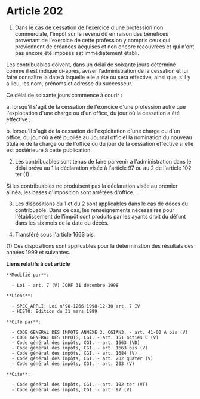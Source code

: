 # Article 202

1. Dans le cas de cessation de l'exercice d'une profession non commerciale, l'impôt sur le revenu dû en raison des bénéfices
provenant de l'exercice de cette profession y compris ceux qui proviennent de créances acquises et non encore recouvrées et
qui n'ont pas encore été imposés est immédiatement établi. 

Les contribuables doivent, dans un délai de soixante jours déterminé comme il est indiqué ci-après, aviser l'administration
de la cessation et lui faire connaître la date à laquelle elle a été ou sera effective, ainsi que, s'il y a lieu, les nom,
prénoms et adresse du successeur. 

Ce délai de soixante jours commence à courir : 

a. lorsqu'il s'agit de la cessation de l'exercice d'une profession autre que l'exploitation d'une charge ou d'un office, du
jour où la cessation a été effective ; 

b. lorsqu'il s'agit de la cessation de l'exploitation d'une charge ou d'un office, du jour où a été publiée au Journal
officiel la nomination du nouveau titulaire de la charge ou de l'office ou du jour de la cessation effective si elle est
postérieure à cette publication. 

2. Les contribuables sont tenus de faire parvenir à l'administration dans le délai prévu au 1 la déclaration visée à
l'article 97 ou au 2 de l'article 102 ter (1). 

Si les contribuables ne produisent pas la déclaration visée au premier alinéa, les bases d'imposition sont arrêtées
d'office. 

3. Les dispositions du 1 et du 2 sont applicables dans le cas de décès du contribuable. Dans ce cas, les renseignements
nécessaires pour l'établissement de l'impôt sont produits par les ayants droit du défunt dans les six mois de la date du
décès. 

4. Transféré sous l'article 1663 bis. 

(1) Ces dispositions sont applicables pour la détermination des résultats des années 1999 et suivantes.

**Liens relatifs à cet article**

	**Modifié par**:

	  - Loi - art. 7 (V) JORF 31 décembre 1998

	**Liens**:

	  - SPEC_APPLI: Loi n°98-1266 1998-12-30 art. 7 IV
	  - HISTO: Edition du 31 mars 1999

	**Cité par**:

	  - CODE GENERAL DES IMPOTS ANNEXE 3, CGIAN3. - art. 41-00 A bis (V)
	  - CODE GENERAL DES IMPOTS, CGI. - art. 151 octies C (V)
	  - Code général des impôts, CGI. - art. 1663 (VD)
	  - Code général des impôts, CGI. - art. 1663 bis (V)
	  - Code général des impôts, CGI. - art. 1684 (V)
	  - Code général des impôts, CGI. - art. 202 quater (V)
	  - Code général des impôts, CGI. - art. 203 (V)

	**Cite**:

	  - Code général des impôts, CGI. - art. 102 ter (VT)
	  - Code général des impôts, CGI. - art. 97 (V)
